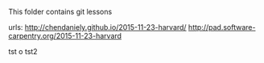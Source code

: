This folder contains git lessons

urls:
http://chendaniely.github.io/2015-11-23-harvard/
http://pad.software-carpentry.org/2015-11-23-harvard

tst o
tst2
